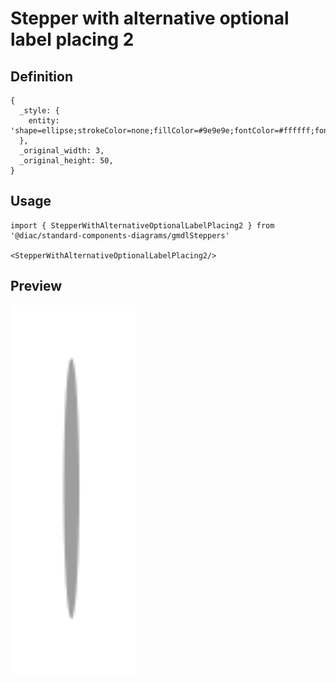 # Stepper with alternative optional label placing 2

## Definition

```
{
  _style: { 
    entity: 'shape=ellipse;strokeColor=none;fillColor=#9e9e9e;fontColor=#ffffff;fontSize=12;align=center;verticalAlign=middle;html=1;',
  },
  _original_width: 3,
  _original_height: 50,
}
```

## Usage

```
import { StepperWithAlternativeOptionalLabelPlacing2 } from '@diac/standard-components-diagrams/gmdlSteppers'

<StepperWithAlternativeOptionalLabelPlacing2/>
```

## Preview

<img src="./stepper-with-alternative-optional-label-placing-2.png" width="200"/>
